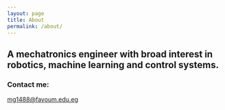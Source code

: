```yaml
---
layout: page
title: About
permalink: /about/
---
```


## A mechatronics engineer with broad interest in robotics, machine learning and control systems.

### Contact me:

[mg1488@fayoum.edu.eg](mailto:mg1488@fayoum.edu.eg)
